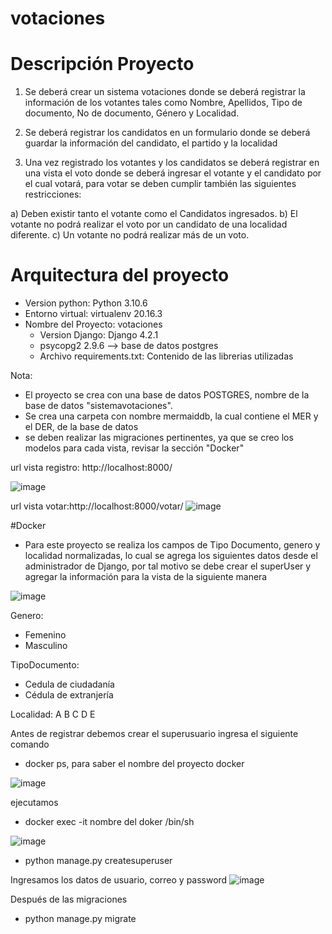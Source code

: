 # votaciones

# Descripción Proyecto

1. Se deberá crear un sistema votaciones donde se deberá registrar la información
de los votantes tales como Nombre, Apellidos, Tipo de documento, No de
documento, Género y Localidad.

2. Se deberá registrar los candidatos en un formulario donde se deberá guardar la
información del candidato, el partido y la localidad

3. Una vez registrado los votantes y los candidatos se deberá registrar en una vista el
voto donde se deberá ingresar el votante y el candidato por el cual votará, para
votar se deben cumplir también las siguientes restricciones:

a) Deben existir tanto el votante como el Candidatos ingresados.
b) El votante no podrá realizar el voto por un candidato de una localidad diferente.
c) Un votante no podrá realizar más de un voto.

# Arquitectura del proyecto

- Version python: Python 3.10.6
- Entorno virtual: virtualenv 20.16.3
- Nombre del Proyecto: votaciones
  - Version Django: Django 4.2.1
  - psycopg2 2.9.6 --> base de datos postgres
  - Archivo requirements.txt: Contenido de las librerias utilizadas

Nota: 
* El proyecto se crea con una base de datos POSTGRES, nombre de la base de datos "sistemavotaciones".
* Se crea una carpeta con nombre mermaiddb, la cual contiene el MER y el DER, de la base de datos
* se deben realizar las migraciones pertinentes, ya que se creo los modelos para cada vista, revisar la sección "Docker"


url vista registro: http://localhost:8000/

![image](https://github.com/edmoredev/sistemaVotacion/assets/125479887/49ee5f2c-e7c2-478f-911e-52e18b617663)

url vista votar:http://localhost:8000/votar/
![image](https://github.com/edmoredev/sistemaVotacion/assets/125479887/7798cd30-88a6-4a06-9b33-4597623123bd)



#Docker

* Para este proyecto se realiza los campos de Tipo Documento, genero y localidad normalizadas, lo cual se agrega los siguientes datos desde el administrador de Django, por tal motivo se debe crear el superUser y agregar la información para la vista de la siguiente manera

![image](https://github.com/edmoredev/sistemaVotacion/assets/125479887/aefa164d-52ad-4dd1-a52e-5d6b7c0a9e0d)


Genero:
* Femenino
* Masculino

TipoDocumento:
* Cedula de ciudadanía
* Cédula de extranjería

Localidad:
A
B
C
D
E

Antes de registrar debemos crear el superusuario
ingresa el siguiente comando 
- docker ps, para saber el nombre del proyecto docker

![image](https://github.com/edmoredev/sistemaVotacion/assets/125479887/e541cf44-40cf-441d-b15d-75ed79e7d33d)


ejecutamos
- docker exec -it nombre del doker /bin/sh

![image](https://github.com/edmoredev/sistemaVotacion/assets/125479887/16eec3fd-a9fe-4b56-9515-f5e50620b95b)

- python manage.py createsuperuser

Ingresamos los datos de usuario, correo y password
![image](https://github.com/edmoredev/sistemaVotacion/assets/125479887/fe898b3c-b522-46f9-9e5b-b3ee4a09685e)

Después de las migraciones

- python manage.py migrate







